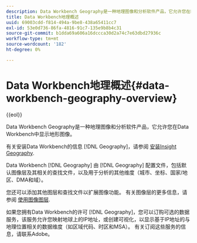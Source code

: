 ```yaml
---
description: Data Workbench Geography是一种地理图像和分析软件产品，它允许您在Data Workbench中显示地形图像。
title: Data Workbench地理概述
uuid: 69003cdd-f814-494a-9be8-438a65411cc7
exl-id: 53e0d736-86fa-4816-91c7-135e9b8b4c31
source-git-commit: b1dda69a606a16dccca30d2a74c7e63dbd27936c
workflow-type: tm+mt
source-wordcount: '182'
ht-degree: 0%

---
```


# Data Workbench地理概述{#data-workbench-geography-overview}

{{eol}}

Data Workbench Geography是一种地理图像和分析软件产品，它允许您在Data Workbench中显示地形图像。

有关安装Data Workbench的信息 [!DNL Geography]，请参阅 [安装Insight Geography](../../home/c-geo-oview/c-inst-geo/c-inst-geo.md).

Data Workbench [!DNL Geography] 由 [!DNL Geography] 配置文件，包括默认图像层及其相关的查找文件，以及用于分析的其他维度（城市、坐标、国家/地区、DMA和域）。

您还可以添加其他图层和查找文件以扩展图像功能。 有关图像层的更多信息，请参阅 [使用图像图层](https://experienceleague.adobe.com/docs/data-workbench/using/client/imagery-layers/c-ustd-img-layers.html).

如果您拥有Data Workbench的许可 [!DNL Geography]，您可以订购可选的数据服务，该服务允许您映射地球上的IP地址，或创建可视化，以显示基于IP地址的与地理位置相关的数据维度（如区域代码、时区和MSA）。 有关订阅这些服务的信息，请联系Adobe。
